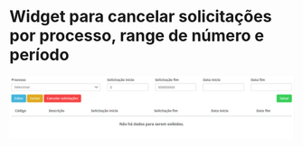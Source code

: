 # Widget para cancelar solicitações por processo, range de número e período

![Print da widget](imagens/print_001.png)